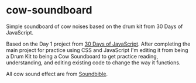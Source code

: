 # cow-soundboard
Simple soundboard of cow noises based on the drum kit from 30 Days of JavaScript.

Based on the Day 1 project from [30 Days of JavaScript](https://javascript30.com/). After completing the main project for practice using CSS and JavaScript I'm editing it from being a Drum Kit to being a Cow Soundboard to get practice reading, understanding, and editing existing code to change the way it functions.

All cow sound effect are from [Soundbible](http://soundbible.com/).